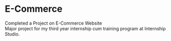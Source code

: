 # E-Commerce
Completed a Project on E-Commerce Website 
<br>
Major project for my third year internship cum training program at Internship Studio.
